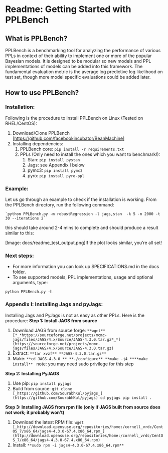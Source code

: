 # Readme: Getting Started with PPLBench

## What is PPLBench?

PPLBench is a benchmarking tool for analyzing the performance of various PPLs in context of their ability to implement one or more of the popular Bayesian models. It is designed to be modular so new models and PPL implementations of models can be added into this framework. The fundamental evaluation metric is the average log predictive log likelihood on test set, though more model specific evaluations could be added later.

## How to use PPLBench?

### Installation:

Following is the procedure to install PPLBench on Linux (Tested on RHEL/CentOS):

1. Download/Clone PPLBench [https://github.com/facebookincubator/BeanMachine]
2. Installing dependencies:
    1. PPLBench core:
        `pip install -r requirements.txt`
    2. PPLs (Only need to install the ones which you want to benchmark!):
        1. Stan:
            `pip install pystan`
        2. Jags:
            see Appendix I below
        3. pymc3:
            `pip install pymc3`
        4. pyro:
            `pip install pyro-ppl`

### Example:

Let us go through an example to check if the installation is working. From the PPLBench directory, run the following command:

```
`python PPLBench.py -m robustRegression -l jags,stan  -k 5 -n 2000 -t 30 --iterations 2`
```

this should take around 2-4 mins to complete and should produce a result similar to this:

[Image: docs/readme_test_output.png]If the plot looks similar, you’re all set!

### Next steps:

* For more information you can look up SPECIFICATIONS.md in the docs folder.
* To see supported models, PPL implementations, usage and optional arguments, type:

```
python PPLBench.py -h
```

### Appendix I: Installing Jags and pyJags:

Installing Jags and PyJags is not as easy as other PPLs. Here is the procedure:
****Step 1: Install JAGS from source****

1. Download JAGS from source forge:
    `**wget** [*_*https://sourceforge.net/projects/mcmc-jags/files/JAGS/4.x/Source/JAGS-4.3.0.tar.gz*_*](https://sourceforge.net/projects/mcmc-jags/files/JAGS/4.x/Source/JAGS-4.3.0.tar.gz)`
2. Extract:
    `**tar xvzf** **JAGS-4.3.0.tar.gz**`
3. Make:
    `**cd JAGS-4.3.0
    ** **./configure** **make -j4
    ****make install** `
    note: you may need sudo privilege for this step

****Step 2: Installing PyJAGS****

1. Use pip:
    `pip install pyjags`
2. Build from source:
    `git clone [_https://github.com/SourabhKul/pyjags_](https://github.com/SourabhKul/pyjags)
    cd pyjags
    pip install .`

****Step 3: Installing JAGS from rpm file (**********only****** ******if********** JAGS built from source does not work; it probably won’t)****

1. Download the latest RPM file:
    `wget [_http://download.opensuse.org/repositories/home:/cornell_vrdc/CentOS_7/x86_64/jags4-4.3.0-67.4.x86_64.rpm_](http://download.opensuse.org/repositories/home:/cornell_vrdc/CentOS_7/x86_64/jags4-4.3.0-67.4.x86_64.rpm)`
2. Install:
    `**sudo rpm -i jags4-4.3.0-67.4.x86_64.rpm**`
